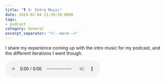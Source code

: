 ```yaml
---
title: "🎙 3: Intro Music"
date: 2019-02-04 21:39:59-0000
tags:
- podcast
category: General
excerpt_separator: "<!--more-->"
---
```


I share my experience coming up with the intro music for my podcast, and the different iterations I went though.

<audio controls="controls" src="https://www.bennorris.blog/uploads/2019/7d261c237a.mp3" />

<!--more-->
